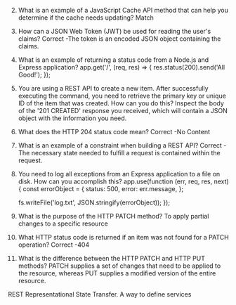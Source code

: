 2. What is an example of a JavaScript Cache API method that can help you determine if the cache needs updating?
Match

3. How can a JSON Web Token (JWT) be used for reading the user's claims?
Correct -The token is an encoded JSON object containing the claims.

4. What is an example of returning a status code from a Node.js and Express application?
app.get('/', (req, res) => {
    res.status(200).send('All Good!');
});

6. You are using a REST API to create a new item. After successfully executing the command, you need to retrieve the primary key or unique ID of the item that was created. How can you do this?
Inspect the body of the '201 CREATED' response you received, which will contain a JSON object with the information you need.

7. What does the HTTP 204 status code mean?
Correct -No Content

10. What is an example of a constraint when building a REST API?
Correct -The necessary state needed to fulfill a request is contained within the request.

11. You need to log all exceptions from an Express application to a file on disk. How can you accomplish this?
app.use(function (err, req, res, next) {
    const errorObject = {
        status: 500,
        error: err.message,
    };

    fs.writeFile('log.txt', JSON.stringify(errorObject));
});

13. What is the purpose of the HTTP PATCH method?
To apply partial changes to a specific resource

15. What HTTP status code is returned if an item was not found for a PATCH operation?
Correct -404

18. What is the difference between the HTTP PATCH and HTTP PUT methods?
PATCH supplies a set of changes that need to be applied to the resource, whereas PUT supplies a modified version of the entire resource.

REST
Representational State Transfer. 
A way to define services
